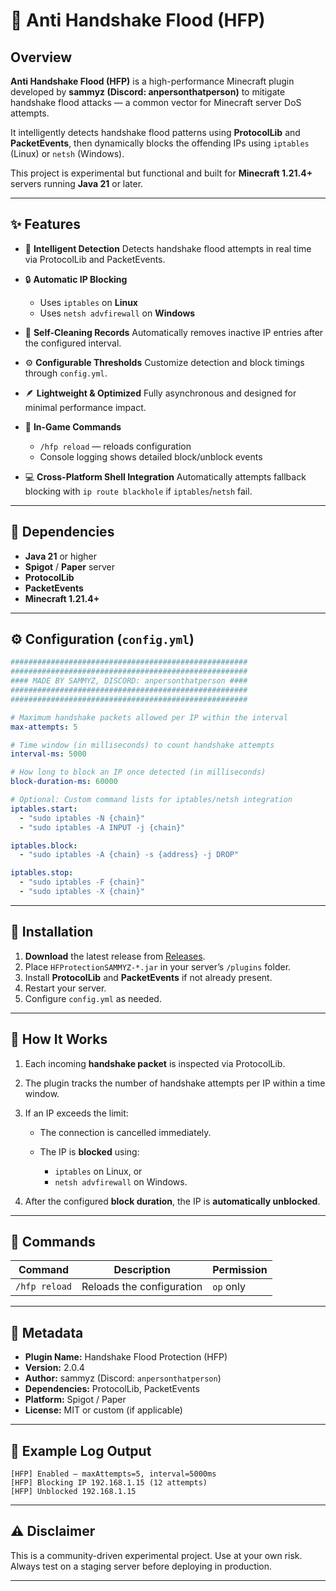 # 🧱 Anti Handshake Flood (HFP)

## Overview

**Anti Handshake Flood (HFP)** is a high-performance Minecraft plugin developed by **sammyz (Discord: anpersonthatperson)** to mitigate handshake flood attacks — a common vector for Minecraft server DoS attempts.

It intelligently detects handshake flood patterns using **ProtocolLib** and **PacketEvents**, then dynamically blocks the offending IPs using `iptables` (Linux) or `netsh` (Windows).

This project is experimental but functional and built for **Minecraft 1.21.4+** servers running **Java 21** or later.

---

## ✨ Features

* 🧠 **Intelligent Detection**
  Detects handshake flood attempts in real time via ProtocolLib and PacketEvents.

* 🔒 **Automatic IP Blocking**

  * Uses `iptables` on **Linux**
  * Uses `netsh advfirewall` on **Windows**

* 🧹 **Self-Cleaning Records**
  Automatically removes inactive IP entries after the configured interval.

* ⚙️ **Configurable Thresholds**
  Customize detection and block timings through `config.yml`.

* 🪶 **Lightweight & Optimized**
  Fully asynchronous and designed for minimal performance impact.

* 💬 **In-Game Commands**

  * `/hfp reload` — reloads configuration
  * Console logging shows detailed block/unblock events

* 💻 **Cross-Platform Shell Integration**
  Automatically attempts fallback blocking with `ip route blackhole` if `iptables`/`netsh` fail.

---

## 🧩 Dependencies

* **Java 21** or higher
* **Spigot** / **Paper** server
* **ProtocolLib**
* **PacketEvents**
* **Minecraft 1.21.4+**

---

## ⚙️ Configuration (`config.yml`)

```yaml
#####################################################
#####################################################
#### MADE BY SAMMYZ, DISCORD: anpersonthatperson ####
#####################################################
#####################################################

# Maximum handshake packets allowed per IP within the interval
max-attempts: 5

# Time window (in milliseconds) to count handshake attempts
interval-ms: 5000

# How long to block an IP once detected (in milliseconds)
block-duration-ms: 60000

# Optional: Custom command lists for iptables/netsh integration
iptables.start:
  - "sudo iptables -N {chain}"
  - "sudo iptables -A INPUT -j {chain}"

iptables.block:
  - "sudo iptables -A {chain} -s {address} -j DROP"

iptables.stop:
  - "sudo iptables -F {chain}"
  - "sudo iptables -X {chain}"
```

---

## 🚀 Installation

1. **Download** the latest release from [Releases](link-to-releases).
2. Place `HFProtectionSAMMYZ-*.jar` in your server’s `/plugins` folder.
3. Install **ProtocolLib** and **PacketEvents** if not already present.
4. Restart your server.
5. Configure `config.yml` as needed.

---

## 🧠 How It Works

1. Each incoming **handshake packet** is inspected via ProtocolLib.
2. The plugin tracks the number of handshake attempts per IP within a time window.
3. If an IP exceeds the limit:

   * The connection is cancelled immediately.
   * The IP is **blocked** using:

     * `iptables` on Linux, or
     * `netsh advfirewall` on Windows.
4. After the configured **block duration**, the IP is **automatically unblocked**.

---

## 🧰 Commands

| Command       | Description               | Permission |
| ------------- | ------------------------- | ---------- |
| `/hfp reload` | Reloads the configuration | `op` only  |

---

## 🪪 Metadata

* **Plugin Name:** Handshake Flood Protection (HFP)
* **Version:** 2.0.4
* **Author:** sammyz (Discord: `anpersonthatperson`)
* **Dependencies:** ProtocolLib, PacketEvents
* **Platform:** Spigot / Paper
* **License:** MIT or custom (if applicable)

---

## 🧩 Example Log Output

```
[HFP] Enabled — maxAttempts=5, interval=5000ms
[HFP] Blocking IP 192.168.1.15 (12 attempts)
[HFP] Unblocked 192.168.1.15
```

---

## ⚠️ Disclaimer

This is a community-driven experimental project.
Use at your own risk. Always test on a staging server before deploying in production.

---
